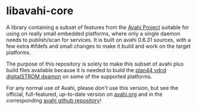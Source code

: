 # libavahi-core

A library containing a subset of features from the [Avahi Project](https://avahi.org) suitable for using on really small embedded platforms, where only a single daemon needs to publish/scan for services. It is built on avahi 0.6.31 sources, with a few extra #ifdefs and small changes to make it build and work on the target platforms.

The purpose of this repository is solely to make this subset of avahi plus build files available because it is needed to build the [plan44 vdcd digitalSTROM deamon](https://plan44.ch/opensource/vdcd/) on some of the supported platforms.

For any normal use of Avahi, please *don't* use this version, but see the official, full-featured, up-to-date version on [avahi.org](https://avahi.org) and in the corresponding [avahi github repository](https://github.com/lathiat/avahi)!
